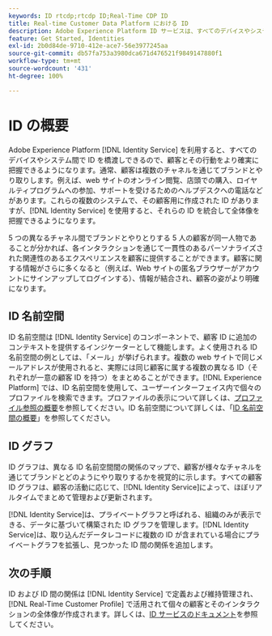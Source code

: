 ```yaml
---
keywords: ID rtcdp;rtcdp ID;Real-Time CDP ID
title: Real-time Customer Data Platform における ID
description: Adobe Experience Platform ID サービスは、すべてのデバイスやシステム間で ID を橋渡しすることで、顧客とその行動をより確実に把握できるようにします。
feature: Get Started, Identities
exl-id: 2b0d84de-9710-412e-ace7-56e3977245aa
source-git-commit: db57fa753a3980dca671d476521f9849147880f1
workflow-type: tm+mt
source-wordcount: '431'
ht-degree: 100%

---
```


# ID の概要

Adobe Experience Platform [!DNL Identity Service] を利用すると、すべてのデバイスやシステム間で ID を橋渡しできるので、顧客とその行動をより確実に把握できるようになります。通常、顧客は複数のチャネルを通じてブランドとやり取りします。例えば、web サイトのオンライン閲覧、店頭での購入、ロイヤルティプログラムへの参加、サポートを受けるためのヘルプデスクへの電話などがあります。これらの複数のシステムで、その顧客用に作成された ID がありますが、[!DNL Identity Service] を使用すると、それらの ID を統合して全体像を把握できるようになります。

5 つの異なるチャネル間でブランドとやりとりする 5 人の顧客が同一人物であることが分かれば、各インタラクションを通じて一貫性のあるパーソナライズされた関連性のあるエクスペリエンスを顧客に提供することができます。顧客に関する情報がさらに多くなると（例えば、Web サイトの匿名ブラウザーがアカウントにサインアップしてログインする）、情報が結合され、顧客の姿がより明確になります。

## ID 名前空間

ID 名前空間は [!DNL Identity Service] のコンポーネントで、顧客 ID に追加のコンテキストを提供するインジケーターとして機能します。よく使用される ID 名前空間の例としては、「メール」が挙げられます。複数の web サイトで同じメールアドレスが使用されると、実際には同じ顧客に属する複数の異なる ID（それぞれが一意の顧客 ID を持つ）をまとめることができます。[!DNL Experience Platform] では、ID 名前空間を使用して、ユーザーインターフェイス内で個々のプロファイルを検索できます。プロファイルの表示について詳しくは、[プロファイル参照の概要](profile-browse.md)を参照してください。ID 名前空間について詳しくは、「[ID 名前空間の概要](../../identity-service/namespaces.md)」を参照してください。

## ID グラフ

ID グラフは、異なる ID 名前空間間の関係のマップで、顧客が様々なチャネルを通じてブランドとどのようにやり取りするかを視覚的に示します。すべての顧客 ID グラフは、顧客の活動に応じて、[!DNL Identity Service]によって、ほぼリアルタイムでまとめて管理および更新されます。

[!DNL Identity Service]は、プライベートグラフと呼ばれる、組織のみが表示できる、データに基づいて構築された ID グラフを管理します。[!DNL Identity Service]は、取り込んだデータレコードに複数の ID が含まれている場合にプライベートグラフを拡張し、見つかった ID 間の関係を追加します。

## 次の手順

ID および ID 間の関係は [!DNL Identity Service] で定義および維持管理され、[!DNL Real-Time Customer Profile] で活用されて個々の顧客とそのインタラクションの全体像が作成されます。詳しくは、[ID サービスのドキュメント](../../identity-service/home.md)を参照してください。
